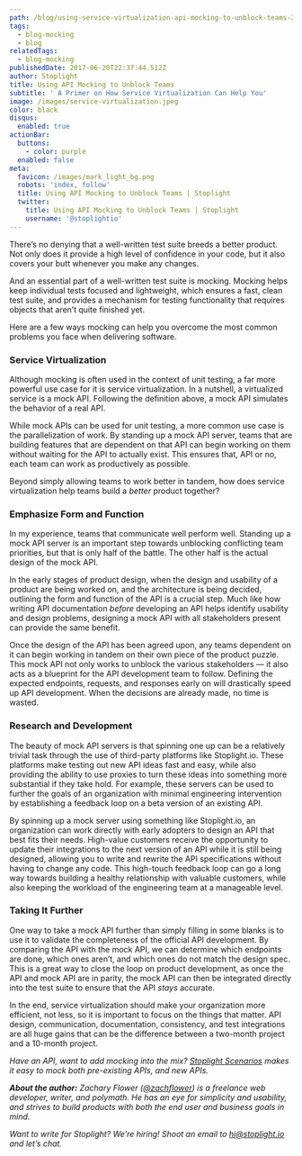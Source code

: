```yaml
---
path: /blog/using-service-virtualization-api-mocking-to-unblock-teams-2914843cf56e
tags:
  - blog-mocking
  - blog
relatedTags:
  - blog-mocking
publishedDate: 2017-06-20T22:37:44.512Z
author: Stoplight
title: Using API Mocking to Unblock Teams
subtitle: ' A Primer on How Service Virtualization Can Help You'
image: /images/service-virtualization.jpeg
color: black
disqus:
  enabled: true
actionBar:
  buttons:
    - color: purple
  enabled: false
meta:
  favicon: /images/mark_light_bg.png
  robots: 'index, follow'
  title: Using API Mocking to Unblock Teams | Stoplight
  twitter:
    title: Using API Mocking to Unblock Teams | Stoplight
    username: '@stoplightio'
---
```

There’s no denying that a well-written test suite breeds a better product. Not only does it provide a high level of confidence in your code, but it also covers your butt whenever you make any changes.

And an essential part of a well-written test suite is mocking. Mocking helps keep individual tests focused and lightweight, which ensures a fast, clean test suite, and provides a mechanism for testing functionality that requires objects that aren’t quite finished yet.

Here are a few ways mocking can help you overcome the most common problems you face when delivering software.

### Service Virtualization

Although mocking is often used in the context of unit testing, a far more powerful use case for it is service virtualization. In a nutshell, a virtualized service is a mock API. Following the definition above, a mock API simulates the behavior of a real API.

While mock APIs can be used for unit testing, a more common use case is the parallelization of work. By standing up a mock API server, teams that are building features that are dependent on that API can begin working on them without waiting for the API to actually exist. This ensures that, API or no, each team can work as productively as possible.

Beyond simply allowing teams to work better in tandem, how does service virtualization help teams build a *better* product together?

### Emphasize Form and Function

In my experience, teams that communicate well perform well. Standing up a mock API server is an important step towards unblocking conflicting team priorities, but that is only half of the battle. The other half is the actual design of the mock API.

In the early stages of product design, when the design and usability of a product are being worked on, and the architecture is being decided, outlining the form and function of the API is a crucial step. Much like how writing API documentation *before* developing an API helps identify usability and design problems, designing a mock API with all stakeholders present can provide the same benefit.

Once the design of the API has been agreed upon, any teams dependent on it can begin working in tandem on their own piece of the product puzzle. This mock API not only works to unblock the various stakeholders — it also acts as a blueprint for the API development team to follow. Defining the expected endpoints, requests, and responses early on will drastically speed up API development. When the decisions are already made, no time is wasted.

### **Research and Development**

The beauty of mock API servers is that spinning one up can be a relatively trivial task through the use of third-party platforms like Stoplight.io. These platforms make testing out new API ideas fast and easy, while also providing the ability to use proxies to turn these ideas into something more substantial if they take hold. For example, these servers can be used to further the goals of an organization with minimal engineering intervention by establishing a feedback loop on a beta version of an existing API.

By spinning up a mock server using something like Stoplight.io, an organization can work directly with early adopters to design an API that best fits their needs. High-value customers receive the opportunity to update their integrations to the next version of an API while it is still being designed, allowing you to write and rewrite the API specifications without having to change any code. This high-touch feedback loop can go a long way towards building a healthy relationship with valuable customers, while also keeping the workload of the engineering team at a manageable level.

### Taking It Further

One way to take a mock API further than simply filling in some blanks is to use it to validate the completeness of the official API development. By comparing the API with the mock API, we can determine which endpoints are done, which ones aren’t, and which ones do not match the design spec. This is a great way to close the loop on product development, as once the API and mock API are in parity, the mock API can then be integrated directly into the test suite to ensure that the API *stays* accurate.

In the end, service virtualization should make your organization more efficient, not less, so it is important to focus on the things that matter. API design, communication, documentation, consistency, and test integrations are all huge gains that can be the difference between a two-month project and a 10-month project.

*Have an API, want to add mocking into the mix? [Stoplight Scenarios](/testing) makes it easy to mock both pre-existing APIs, and new APIs.*

***About the author:** Zachary Flower ([@zachflower](http://twitter.com/zachflower)) is a freelance web developer, writer, and polymath. He has an eye for simplicity and usability, and strives to build products with both the end user and business goals in mind.*

*Want to write for Stoplight? We’re hiring! Shoot an email to hi@stoplight.io and let’s chat.*

